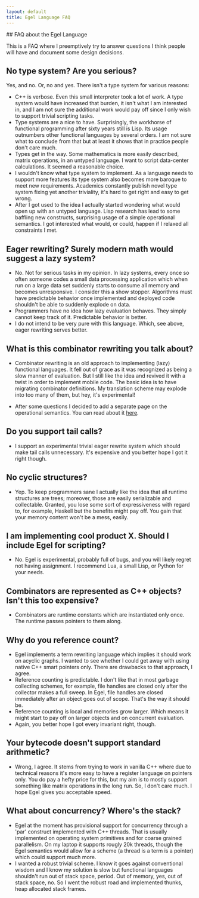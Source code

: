 ```yaml
---
layout: default
title: Egel Language FAQ
---
```

<html markdown="1">
<head>
<link rel="stylesheet" href="css/main.css">
</head>
<body markdown="1">
## FAQ about the Egel Language

This is a FAQ where I preemptively try to answer questions I think people will
have and document some design decisions.

## No type system? Are you serious?

Yes, and no. Or, no and yes. There isn't a type system for various reasons:

+ C++ is verbose. Even this small interpreter took a lot of work. A type system
  would have increased that burden, it isn't what I am interested in, and I
  am not sure the additional work would pay off since I only wish to support
  trivial scripting tasks.
+ Type systems are a nice to have. Surprisingly, the workhorse of functional
  programming after sixty years still is Lisp. Its usage outnumbers other
  functional languages by several orders. I am not sure what to conclude from that
  but at least it shows that in practice people don't care much.
+ Types get in the way. Some mathematics is more easily described, matrix operations,
  in an untyped language. I want to script data-center calculations. It seemed
  a reasonable choice.
+ I wouldn't know what type system to implement. As a language needs to
  support more features its type system also becomes more baroque to meet
  new requirements. Academics constantly publish novel type system
  fixing yet another triviality, it's hard to get right and easy to get wrong.
+ After I got used to the idea I actually started wondering what would open
  up with an untyped language. Lisp research has lead to some baffling new 
  constructs, surprising usage of a simple operational semantics. I got interested
  what would, or could, happen if I relaxed all constraints I met.

## Eager rewriting? Surely modern math would suggest a lazy system?

+ No. Not for serious tasks in my opinion. In lazy systems, every once so often
  someone codes a small data processing application which when run on a large data 
  set suddenly starts to consume all memory and becomes unresponsive. 
  I consider this a show stopper. 
  Algorithms must have predictable behavior once implemented and deployed code
  shouldn't be able to suddenly explode on data.
+ Programmers have no idea how lazy evaluation behaves. They simply cannot
  keep track of it. Predictable behavior is better.
+ I do not intend to be very pure with this language. Which, see above,
  eager rewriting serves better.

## What is this combinator rewriting you talk about?

+ Combinator rewriting is an old approach to implementing (lazy) functional
  languages. It fell out of grace as it was recognized as being a slow
  manner of evaluation. But I still like the idea and revived it with
  a twist in order to implement mobile code. The basic idea is to have
  migrating combinator definitions. My translation scheme may explode 
  into too many of them, but hey, it's experimental!

+ After some questions I decided to add a separate page on the operational
  semantics. You can read about it [here](SEMANTICS.html).
  
## Do you support tail calls?

+ I support an experimental trivial eager rewrite system which should
  make tail calls unnecessary. It's expensive and you better hope I got 
  it right though.
  
## No cyclic structures?

+ Yep. To keep programmers sane I actually like the idea that all runtime
  structures are trees; moreover, those are easily serializable and
  collectable. Granted, you lose some sort of expressiveness with regard
  to, for example, Haskell but the benefits might pay off. You gain
  that your memory content won't be a mess, easily.

## I am implementing cool product X. Should I include Egel for scripting?

+ No. Egel is experimental, probably full of bugs, and you will likely regret
  not having assignment. I recommend Lua, a small Lisp, or Python for your
  needs.
  
## Combinators are represented as C++ objects? Isn't this too expensive?

+ Combinators are runtime constants which are instantiated only once. The
  runtime passes pointers to them along.

## Why do you reference count?

+ Egel implements a term rewriting language which implies it should
  work on acyclic graphs. I wanted to see whether I could get away with
  using native C++ smart pointers only. There are drawbacks to that
  approach, I agree.
+ Reference counting is predictable. I don't like that in most garbage
  collecting schemes, for example, file handles are closed only after
  the collector makes a full sweep. In Egel, file handles are closed
  immediately after an object goes out of scope. That's the way it should
  be.
+ Reference counting is local and memories grow larger.
  Which means it might start to pay off
  on larger objects and on concurrent evaluation.
+ Again, you better hope I got every invariant right, though.

## Your bytecode doesn't support standard arithmetic?

+ Wrong, I agree. It stems from trying to work in vanilla C++ where due to technical
  reasons it's more easy to have a register language on pointers only.
  You do pay a hefty price for this, but my aim is to mostly support something like
  matrix operations in the long run. So, I don't care much. I hope Egel
  gives you acceptable speed.

## What about concurrency? Where's the stack?

+ Egel at the moment has provisional support for concurrency through a 'par'
  construct implemented with C++ threads. That is usually implemented on
  operating system primitives and for coarse grained parallelism. On my laptop
  it supports rougly 20k threads, though the Egel semantics would allow for
  a scheme (a thread is a term is a pointer) which could support much more.
+ I wanted a robust trivial scheme. I know it goes against conventional wisdom
  and I know my solution is slow but functional languages shouldn't run out of
  stack space, period. Out of memory, yes, out of stack space, no. So I went the
  robust road and implemented thunks, heap allocated stack frames.

